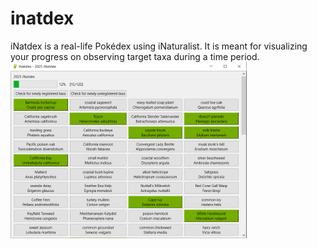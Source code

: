 # inatdex
iNatdex is a real-life Pokédex using iNaturalist. It is meant for visualizing your progress on observing target taxa during a time period.
<img src="assets/preview.PNG" alt="Example image of iNatdex" width="75%"/>
